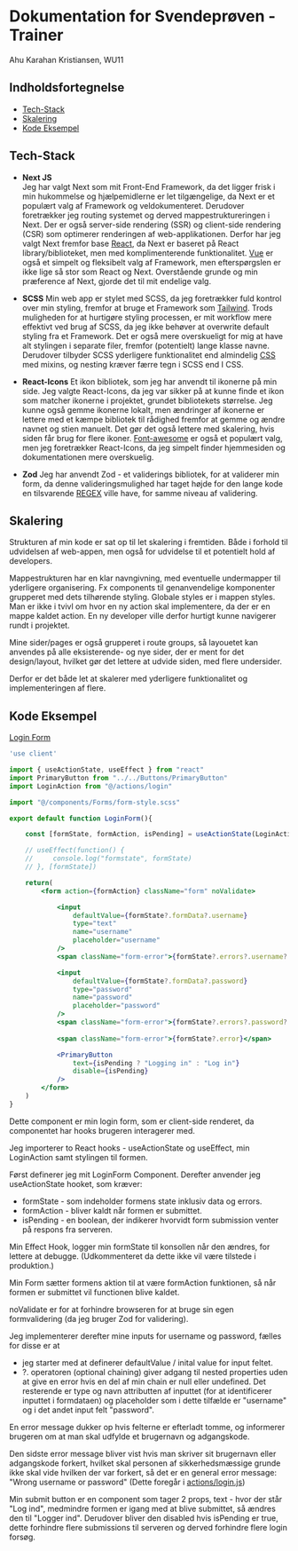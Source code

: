 # Dokumentation for Svendeprøven - Trainer
Ahu Karahan Kristiansen, WU11

## Indholdsfortegnelse
  - [Tech-Stack](#tech-stack)
  - [Skalering](#skalering)
  - [Kode Eksempel](#kode-eksempel)

## Tech-Stack

* **Next JS**  
Jeg har valgt Next som mit Front-End Framework, da det ligger frisk i min hukommelse og hjælpemidlerne er let tilgængelige, da Next er et populært valg af Framework og veldokumenteret. Derudover foretrækker jeg routing systemet og derved mappestruktureringen i Next. Der er også server-side rendering (SSR) og client-side rendering (CSR) som optimerer renderingen af web-applikationen. Derfor har jeg valgt Next fremfor base <ins>React</ins>, da Next er baseret på React library/biblioteket, men med komplimenterende funktionalitet. <ins>Vue</ins> er også et simpelt og fleksibelt valg af Framework, men efterspørgslen er ikke lige så stor som React og Next. Overstående grunde og min præference af Next, gjorde det til mit endelige valg.  

* **SCSS**
Min web app er stylet med SCSS, da jeg foretrækker fuld kontrol over min styling, fremfor at bruge et Framework som <ins>Tailwind</ins>. Trods muligheden for at hurtigøre styling processen, er mit workflow mere effektivt ved brug af SCSS, da jeg ikke behøver at overwrite default styling fra et Framework. Det er også mere overskueligt for mig at have alt stylingen i separate filer, fremfor (potentielt) lange klasse navne. Derudover tilbyder SCSS yderligere funktionalitet end almindelig <ins>CSS</ins> med mixins, og nesting kræver færre tegn i SCSS end I CSS.

* **React-Icons**
Et ikon bibliotek, som jeg har anvendt til ikonerne på min side. Jeg valgte React-Icons, da jeg var sikker på at kunne finde et ikon som matcher ikonerne i projektet, grundet bibliotekets størrelse. Jeg kunne også gemme ikonerne lokalt, men ændringer af ikonerne er lettere med et kæmpe bibliotek til rådighed fremfor at gemme og ændre navnet og stien manuelt. Det gør det også lettere med skalering, hvis siden får brug for flere ikoner. <ins>Font-awesome</ins> er også et populært valg, men jeg foretrækker React-Icons, da jeg simpelt finder hjemmesiden og dokumentationen mere overskuelig.

* **Zod**
Jeg har anvendt Zod - et validerings bibliotek, for at validerer min form, da denne valideringsmulighed har taget højde for den lange kode en tilsvarende <ins>REGEX</ins> ville have, for samme niveau af validering.

## Skalering
Strukturen af min kode er sat op til let skalering i fremtiden. Både i forhold til udvidelsen af web-appen, men også for udvidelse til et potentielt hold af developers. 

Mappestrukturen har en klar navngivning, med eventuelle undermapper til yderligere organisering. Fx components til genanvendelige komponenter grupperet med dets tilhørende styling. Globale styles er i mappen styles. Man er ikke i tvivl om hvor en ny action skal implementere, da der er en mappe kaldet action. En ny developer ville derfor hurtigt kunne navigerer rundt i projektet.

Mine sider/pages er også grupperet i route groups, så layouetet kan anvendes på alle eksisterende- og nye sider, der er ment for det design/layout, hvilket gør det lettere at udvide siden, med flere undersider. 

Derfor er det både let at skalerer med yderligere funktionalitet og implementeringen af flere.

## Kode Eksempel

[Login Form](/src/components/Forms/LoginForm/index.jsx)

```jsx
'use client'

import { useActionState, useEffect } from "react"
import PrimaryButton from "../../Buttons/PrimaryButton"
import LoginAction from "@/actions/login"

import "@/components/Forms/form-style.scss"

export default function LoginForm(){

    const [formState, formAction, isPending] = useActionState(LoginAction, null)

    // useEffect(function() {
    //     console.log("formstate", formState)
    // }, [formState])

    return(
        <form action={formAction} className="form" noValidate>

            <input 
                defaultValue={formState?.formData?.username}
                type="text" 
                name="username" 
                placeholder="username"
            />
            <span className="form-error">{formState?.errors?.username?._errors[0]}</span>

            <input 
                defaultValue={formState?.formData?.password} 
                type="password" 
                name="password" 
                placeholder="password" 
            />
            <span className="form-error">{formState?.errors?.password?._errors[0]}</span>
            
            <span className="form-error">{formState?.error}</span>

            <PrimaryButton 
                text={isPending ? "Logging in" : "Log in"} 
                disable={isPending}
            />
        </form>
    )
}
```

Dette component er min login form, som er client-side renderet, da componentet har hooks brugeren interagerer med.

Jeg importerer to React hooks - useActionState og useEffect, min LoginAction samt stylingen til formen.

Først definerer jeg mit LoginForm Component.
Derefter anvender jeg useActionState hooket, som kræver:
- formState - som indeholder formens state inklusiv data og errors.
- formAction - bliver kaldt når formen er submittet.
- isPending - en boolean, der indikerer hvorvidt form submission venter på respons fra serveren.

Min Effect Hook, logger min formState til konsollen når den ændres, for lettere at debugge.
(Udkommenteret da dette ikke vil være tilstede i produktion.)

Min Form sætter formens aktion til at være formAction funktionen, så når formen er submittet vil functionen blive kaldet.

noValidate er for at forhindre browseren for at bruge sin egen formvalidering (da jeg bruger Zod for validering).

Jeg implementerer derefter mine inputs for username og password, fælles for disse er at 
- jeg starter med at definerer defaultValue / inital value for input feltet.
- ?. operatoren (optional chaining) giver adgang til nested properties uden at give en error hvis en del af min chain er null eller undefined.
Det resterende er type og navn attributten af inputtet (for at identificerer inputtet i formdataen) og placeholder som i dette tilfælde er "username" og i det andet input felt "password".

En error message dukker op hvis felterne er efterladt tomme, og informerer brugeren om at man skal udfylde et brugernavn og adgangskode.

Den sidste error message bliver vist hvis man skriver sit brugernavn eller adgangskode forkert, hvilket skal personen af sikkerhedsmæssige grunde ikke skal vide hvilken der var forkert, så det er en general error message: "Wrong username or password" (Dette foregår i [actions/login.js](/src/actions/login.js))

Min submit button er en component som tager 2 props, text - hvor der står "Log ind", medmindre formen er igang med at blive submittet, så ændres den til "Logger ind". 
Derudover bliver den disabled hvis isPending er true, dette forhindre flere submissions til serveren og derved forhindre flere login forsøg. 